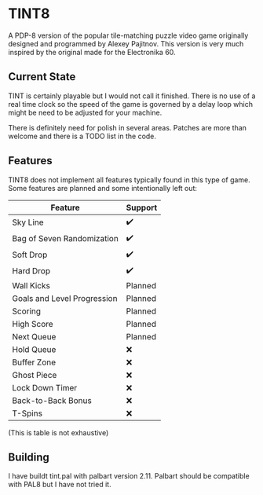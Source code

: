 TINT8
=====
A PDP-8 version of the popular tile-matching puzzle 
video game originally designed and programmed by 
Alexey Pajitnov. This version is very much inspired 
by the original made for the Electronika 60.

Current State
-------------
TINT is certainly playable but I would not call it 
finished. There is no use of a real time clock so the 
speed of the game is governed by a delay loop which 
might be need to be adjusted for your machine.

There is definitely need for polish in several areas. 
Patches are more than welcome and there is a TODO 
list in the code.

Features
--------
TINT8 does not implement all features typically found
in this type of game. Some features are planned and
some intentionally left out:

| Feature | Support |
|---|---|
| Sky Line | :heavy_check_mark: |
| Bag of Seven Randomization | :heavy_check_mark: |
| Soft Drop | :heavy_check_mark: |
| Hard Drop | :heavy_check_mark: |
| Wall Kicks |  Planned |
| Goals and Level Progression | Planned |
| Scoring | Planned |
| High Score | Planned |
| Next Queue | Planned |
| Hold Queue | :x: |
| Buffer Zone | :x: |
| Ghost Piece | :x: |
| Lock Down Timer | :x: |
| Back-to-Back Bonus | :x: |
| T-Spins | :x: |

(This is table is not exhaustive)

Building 
-------- 
I have buildt tint.pal with palbart 
version 2.11. Palbart should be compatible with PAL8 
but I have not tried it.
